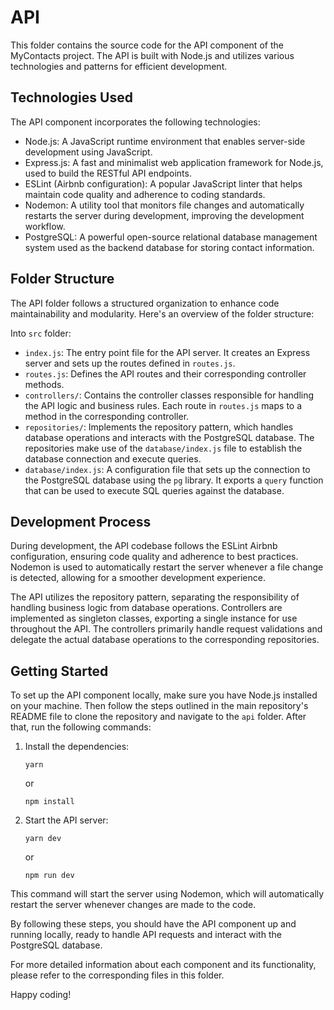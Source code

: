 # API

This folder contains the source code for the API component of the MyContacts project. The API is built with Node.js and utilizes various technologies and patterns for efficient development.

## Technologies Used

The API component incorporates the following technologies:

- Node.js: A JavaScript runtime environment that enables server-side development using JavaScript.
- Express.js: A fast and minimalist web application framework for Node.js, used to build the RESTful API endpoints.
- ESLint (Airbnb configuration): A popular JavaScript linter that helps maintain code quality and adherence to coding standards.
- Nodemon: A utility tool that monitors file changes and automatically restarts the server during development, improving the development workflow.
- PostgreSQL: A powerful open-source relational database management system used as the backend database for storing contact information.

## Folder Structure

The API folder follows a structured organization to enhance code maintainability and modularity. Here's an overview of the folder structure:

Into `src` folder:

- `index.js`: The entry point file for the API server. It creates an Express server and sets up the routes defined in `routes.js`.
- `routes.js`: Defines the API routes and their corresponding controller methods.
- `controllers/`: Contains the controller classes responsible for handling the API logic and business rules. Each route in `routes.js` maps to a method in the corresponding controller.
- `repositories/`: Implements the repository pattern, which handles database operations and interacts with the PostgreSQL database. The repositories make use of the `database/index.js` file to establish the database connection and execute queries.
- `database/index.js`: A configuration file that sets up the connection to the PostgreSQL database using the `pg` library. It exports a `query` function that can be used to execute SQL queries against the database.

## Development Process

During development, the API codebase follows the ESLint Airbnb configuration, ensuring code quality and adherence to best practices. Nodemon is used to automatically restart the server whenever a file change is detected, allowing for a smoother development experience.

The API utilizes the repository pattern, separating the responsibility of handling business logic from database operations. Controllers are implemented as singleton classes, exporting a single instance for use throughout the API. The controllers primarily handle request validations and delegate the actual database operations to the corresponding repositories.

## Getting Started

To set up the API component locally, make sure you have Node.js installed on your machine. Then follow the steps outlined in the main repository's README file to clone the repository and navigate to the `api` folder. After that, run the following commands:

1. Install the dependencies:

   ```shell
   yarn
   ```

    or

   ```shell
   npm install
   ```

2. Start the API server:

   ```shell
   yarn dev
   ```

    or

   ```shell
   npm run dev
   ```

This command will start the server using Nodemon, which will automatically restart the server whenever changes are made to the code.

By following these steps, you should have the API component up and running locally, ready to handle API requests and interact with the PostgreSQL database.

For more detailed information about each component and its functionality, please refer to the corresponding files in this folder.

Happy coding!
